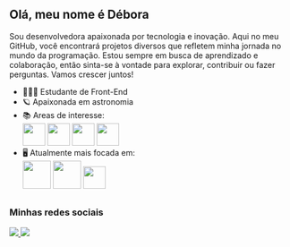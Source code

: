 ## Olá, meu nome é Débora
Sou desenvolvedora apaixonada por tecnologia e inovação. Aqui no meu GitHub, você encontrará projetos diversos que refletem minha jornada no mundo da programação. Estou sempre em busca de aprendizado e colaboração, então sinta-se à vontade para explorar, contribuir ou fazer perguntas. Vamos crescer juntos!
  - 👩🏻‍🎓 Estudante de Front-End
  - 🪐 Apaixonada em astronomia
  - 📚 Areas de interesse:
    <div display= "inline">
      <img width="40" heigth="40" src="https://cdn.jsdelivr.net/gh/devicons/devicon@latest/icons/typescript/typescript-original.svg"/> 
      <img width="40" heigth="40" src="https://cdn.jsdelivr.net/gh/devicons/devicon@latest/icons/react/react-original-wordmark.svg"/>
      <img width="40" heigth="40" src="https://cdn.jsdelivr.net/gh/devicons/devicon@latest/icons/angular/angular-original.svg"/>
      <img width="40" heigth="40" src="https://cdn.jsdelivr.net/gh/devicons/devicon@latest/icons/figma/figma-original.svg"/>
    </div>
  - 🖥️ Atualmente mais focada em:
    <div display= "inline">
    <img width="50" heigth="50" src="https://cdn.jsdelivr.net/gh/devicons/devicon@latest/icons/css3/css3-original-wordmark.svg"/> 
    <img width="50" heigth="50" src="https://cdn.jsdelivr.net/gh/devicons/devicon@latest/icons/html5/html5-original-wordmark.svg"/> 
    <img width="40" heigth="40" src="https://cdn.jsdelivr.net/gh/devicons/devicon@latest/icons/javascript/javascript-original.svg"/>
  </div>
  
  ##

### Minhas redes sociais 


<div display= "inline">
<a href="https://www.linkedin.com/in/d%C3%A9bora-domingueti-95b575257/">
<img src= "https://img.shields.io/badge/linkedin-%230077B5.svg?style=for-the-badge&logo=linkedin&logoColor=white">
</a>
<a href="https://www.instagram.com/deeh_domingueti/">
<img src="https://img.shields.io/badge/Instagram-%23E4405F.svg?style=for-the-badge&logo=Instagram&logoColor=white">
</a>
</div>
  
  
  
    
 
  

